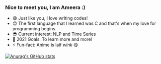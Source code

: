 ### Nice to meet you, I am Ameera :)
 
- 😄 Just like you, I love writing codes!
- 😍 The first language that I learned was C and that's when my love for programming begins.
- 😎 Current interest: NLP and Time Series
- 🏃 2021 Goals: To learn more and more!
- ⚡ Fun-fact: Anime is laif *wink* 😋 <br />
 
[![Anurag's GitHub stats](https://github-readme-stats.vercel.app/api?username=noorameera26&count_private=true&show_icons=true&theme=dark)](https://github.com/anuraghazra/github-readme-stats)
